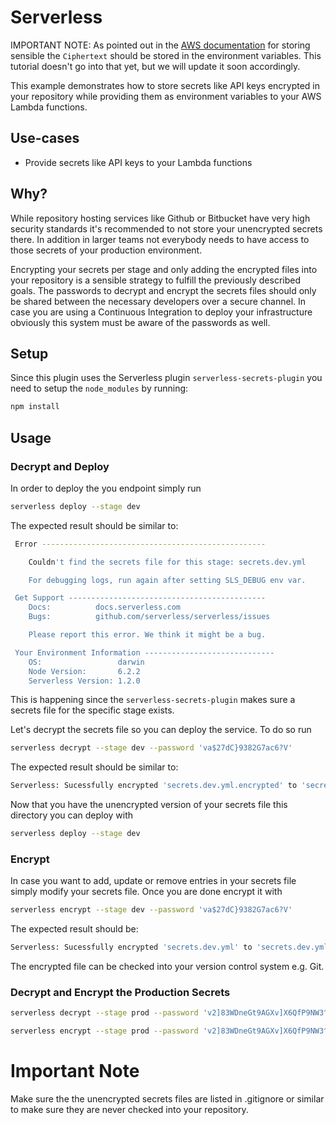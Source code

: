 <!--
title: 'AWS Storing Encrypted Secrets example in NodeJS'
description: 'This example demonstrates how to store secrets like API keys encrypted in your repository while providing them as environment variables to your AWS Lambda functions.'
layout: Doc
framework: v1
platform: AWS
language: nodeJS
authorLink: 'https://github.com/rupakg'
authorName: 'Rupak Ganguly'
authorAvatar: 'https://avatars0.githubusercontent.com/u/8188?v=4&s=140'
-->
# Serverless

IMPORTANT NOTE: As pointed out in the [AWS documentation](http://docs.aws.amazon.com/lambda/latest/dg/env_variables.html) for storing sensible the `Ciphertext` should be stored in the environment variables. This tutorial doesn't go into that yet, but we will update it soon accordingly.

This example demonstrates how to store secrets like API keys encrypted in your repository while providing them as environment variables to your AWS Lambda functions.

## Use-cases

- Provide secrets like API keys to your Lambda functions

## Why?

While repository hosting services like Github or Bitbucket have very high security standards it's recommended to not store your unencrypted secrets there. In addition in larger teams not everybody needs to have access to those secrets of your production environment.

Encrypting your secrets per stage and only adding the encrypted files into your repository is a sensible strategy to fulfill the previously described goals. The passwords to decrypt and encrypt the secrets files should only be shared between the necessary developers over a secure channel. In case you are using a Continuous Integration to deploy your infrastructure obviously this system must be aware of the passwords as well.

## Setup

Since this plugin uses the Serverless plugin `serverless-secrets-plugin` you need to setup the `node_modules` by running:

```bash
npm install
```

## Usage

### Decrypt and Deploy

In order to deploy the you endpoint simply run

```bash
serverless deploy --stage dev
```

The expected result should be similar to:

```bash
 Error --------------------------------------------------

    Couldn't find the secrets file for this stage: secrets.dev.yml

    For debugging logs, run again after setting SLS_DEBUG env var.

 Get Support --------------------------------------------
    Docs:          docs.serverless.com
    Bugs:          github.com/serverless/serverless/issues

    Please report this error. We think it might be a bug.

 Your Environment Information -----------------------------
    OS:                 darwin
    Node Version:       6.2.2
    Serverless Version: 1.2.0
```

This is happening since the `serverless-secrets-plugin` makes sure a secrets file for the specific stage exists.

Let's decrypt the secrets file so you can deploy the service. To do so run

```bash
serverless decrypt --stage dev --password 'va$27dC}9382G7ac6?V'
```

The expected result should be similar to:

```bash
Serverless: Sucessfully encrypted 'secrets.dev.yml.encrypted' to 'secrets.dev.yml'
```

Now that you have the unencrypted version of your secrets file this directory you can deploy with

```bash
serverless deploy --stage dev
```

### Encrypt

In case you want to add, update or remove entries in your secrets file simply modify your secrets file. Once you are done encrypt it with

```bash
serverless encrypt --stage dev --password 'va$27dC}9382G7ac6?V'
```

The expected result should be:

```bash
Serverless: Sucessfully encrypted 'secrets.dev.yml' to 'secrets.dev.yml.encrypted'
```

The encrypted file can be checked into your version control system e.g. Git.

### Decrypt and Encrypt the Production Secrets

```bash
serverless decrypt --stage prod --password 'v2]83WDneGt9AGXv]X6QfP9NW3^J&K3V'
```

```bash
serverless encrypt --stage prod --password 'v2]83WDneGt9AGXv]X6QfP9NW3^J&K3V'
```

# Important Note

Make sure the the unencrypted secrets files are listed in .gitignore or similar to make sure they are never checked into your repository.

